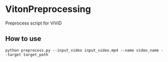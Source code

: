 # VitonPreprocessing

Preprocess script for ViViD

## How to use

```
python preprocess.py --input_video input_video.mp4 --name video_name --target target_path
```